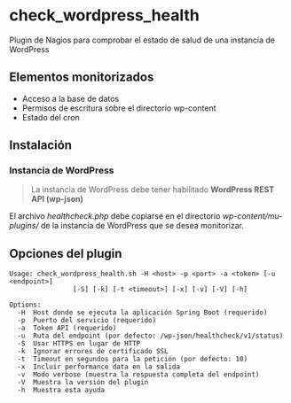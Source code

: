 # check_wordpress_health
Plugin de Nagios para comprobar el estado de salud de una instancia de WordPress

## Elementos monitorizados

- Acceso a la base de datos
- Permisos de escritura sobre el directorio wp-content
- Estado del cron

## Instalación

### Instancia de WordPress

> La instancia de WordPress debe tener habilitado **WordPress REST API (wp-json)**

El archivo _healthcheck.php_ debe copiarse en el directorio _wp-content/mu-plugins/_ de la instancia de WordPress que se desea monitorizar.

## Opciones del plugin

```
Usage: check_wordpress_health.sh -H <host> -p <port> -a <token> [-u <endpoint>]
                [-S] [-k] [-t <timeout>] [-x] [-v] [-V] [-h]

Options:
  -H  Host donde se ejecuta la aplicación Spring Boot (requerido)
  -p  Puerto del servicio (requerido)
  -a  Token API (requerido)
  -u  Ruta del endpoint (por defecto: /wp-json/healthcheck/v1/status)
  -S  Usar HTTPS en lugar de HTTP
  -k  Ignorar errores de certificado SSL
  -t  Timeout en segundos para la petición (por defecto: 10)
  -x  Incluir performance data en la salida
  -v  Modo verbose (muestra la respuesta completa del endpoint)
  -V  Muestra la versión del plugin
  -h  Muestra esta ayuda
```
